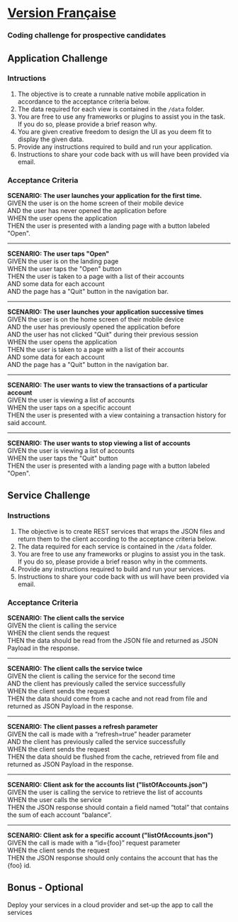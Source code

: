 # [__**Version Française**__](README_FR.md)

### Coding challenge for prospective candidates

## Application Challenge

### Intructions 

1. The objective is to create a runnable native mobile application in accordance to the acceptance criteria below.
1. The data required for each view is contained in the `/data` folder.
1. You are free to use any frameworks or plugins to assist you in the task. If you do so, please provide a brief reason why.
1. You are given creative freedom to design the UI as you deem fit to display the given data.
1. Provide any instructions required to build and run your application.
1. Instructions to share your code back with us will have been provided via email.

### Acceptance Criteria

**SCENARIO: The user launches your application for the first time.**   
GIVEN the user is on the home screen of their mobile device   
AND the user has never opened the application before    
WHEN the user opens the application    
THEN the user is presented with a landing page with a button labeled "Open".
___

**SCENARIO: The user taps "Open"**   
GIVEN the user is on the landing page   
WHEN the user taps the "Open" button   
THEN the user is taken to a page with a list of their accounts   
AND some data for each account    
AND the page has a "Quit" button in the navigation bar.
___

**SCENARIO: The user launches your application successive times**   
GIVEN the user is on the home screen of their mobile device    
AND the user has previously opened the application before     
AND the user has not clicked "Quit" during their previous session    
WHEN the user opens the application    
THEN the user is taken to a page with a list of their accounts    
AND some data for each account   
AND the page has a "Quit" button in the navigation bar.
___

**SCENARIO: The user wants to view the transactions of a particular account**      
GIVEN the user is viewing a list of accounts    
WHEN the user taps on a specific account    
THEN the user is presented with a view containing a transaction history for said account.
___

**SCENARIO: The user wants to stop viewing a list of accounts**      
GIVEN the user is viewing a list of accounts    
WHEN the user taps the "Quit" button    
THEN the user is presented with a landing page with a button labeled "Open".

## Service Challenge

### Instructions

1. The objective is to create REST services that wraps the JSON files and return them to the client according to the acceptance criteria below.
1. The data required for each service is contained in the `/data` folder.
1. You are free to use any frameworks or plugins to assist you in the task. If you do so, please provide a brief reason why in the comments.
1. Provide any instructions required to build and run your services.
1. Instructions to share your code back with us will have been provided via email.

### Acceptance Criteria

**SCENARIO: The client calls the service**   
GIVEN the client is calling the service   
WHEN the client sends the request   
THEN the data should be read from the JSON file and returned as JSON Payload in the response.
___
 
**SCENARIO: The client calls the service twice**   
GIVEN the client is calling the service for the second time   
AND the client has previously called the service successfully   
WHEN the client sends the request   
THEN the data should come from a cache and not read from file and returned as JSON Payload in the response.
___

**SCENARIO: The client passes a refresh parameter**   
GIVEN the call is made with a “refresh=true” header parameter   
AND the client has previously called the service successfully   
WHEN the client sends the request   
THEN the data should be flushed from the cache, retrieved from file and returned as JSON Payload in the response.
___

**SCENARIO: Client ask for the accounts list ("listOfAccounts.json")**   
GIVEN the user is calling the service to retrieve the list of accounts   
WHEN the user calls the service   
THEN the JSON response should contain a field named “total” that contains the sum of each account “balance”.
___

**SCENARIO: Client ask for a specific account ("listOfAccounts.json")**   
GIVEN the call is made with a “id={foo}” request parameter   
WHEN the client sends the request   
THEN the JSON response should only contains the account that has the {foo} id.

 ## Bonus - Optional
 Deploy your services in a cloud provider and set-up the app to call the services
